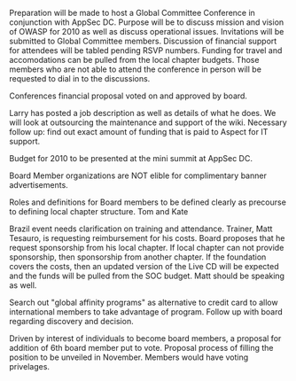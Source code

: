 Preparation will be made to host a Global Committee Conference in
conjunction with AppSec DC. Purpose will be to discuss mission and
vision of OWASP for 2010 as well as discuss operational issues.
Invitations will be submitted to Global Committee members. Discussion of
financial support for attendees will be tabled pending RSVP numbers.
Funding for travel and accomodations can be pulled from the local
chapter budgets. Those members who are not able to attend the conference
in person will be requested to dial in to the discussions.

Conferences financial proposal voted on and approved by board.

Larry has posted a job description as well as details of what he does.
We will look at outsourcing the maintenance and support of the wiki.
Necessary follow up: find out exact amount of funding that is paid to
Aspect for IT support.

Budget for 2010 to be presented at the mini summit at AppSec DC.

Board Member organizations are NOT elible for complimentary banner
advertisements.

Roles and definitions for Board members to be defined clearly as
precourse to defining local chapter structure. Tom and Kate

Brazil event needs clarification on training and attendance. Trainer,
Matt Tesauro, is requesting reimbursement for his costs. Board proposes
that he request sponsorship from his local chapter. If local chapter can
not provide sponsorship, then sponsorship from another chapter. If the
foundation covers the costs, then an updated version of the Live CD will
be expected and the funds will be pulled from the SOC budget. Matt
should be speaking as well.

Search out "global affinity programs" as alternative to credit card to
allow international members to take advantage of program. Follow up with
board regarding discovery and decision.

Driven by interest of individuals to become board members, a proposal
for addition of 6th board member put to vote. Proposal process of
filling the position to be unveiled in November. Members would have
voting privelages.